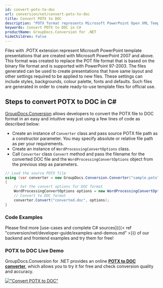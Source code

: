 ```yaml
---
id: convert-potx-to-doc
url: conversion/net/convert-potx-to-doc
title: Convert POTX to DOC
description: "POTX format represents Microsoft PowerPoint Open XML Template with .potx extension. Learn how to convert POTX to DOC file programmatically in C# language using GroupDocs.Conversion for .NET library."
keywords: Convert POTX to DOC in C#
productName: GroupDocs.Conversion for .NET
hideChildren: False
---
```


Files with .POTX extension represent Microsoft PowerPoint template presentations that are created with Microsoft PowerPoint 2007 and above. This format was created to replace the POT file format that is based on the binary file format and is supported with PowerPoint 97-2003. The files generated can be used to create presentations that have same layout and other settings required to be applied to new files. These settings can include styles, backgrounds, colour palette, fonts and defaults. Such files are generated in order to create ready-to-use template files for official use.

## Steps to convert POTX to DOC in C#

[GroupDocs.Conversion](https://products.groupdocs.com/conversion/net) allows developers to convert the POTX file to DOC format in an easy and intuitive way just using a few lines of code as described below:

* Create an instance of `Converter` class and pass source POTX file path as a constructor parameter. You may specify absolute or relative file path as per your requirements. 
* Create an instance of `WordProcessingConvertOptions` class.
* Call `Converter` class `Convert` method and pass the filename for the converted DOC file and the `WordProcessingConvertOptions` object from the previous step as parameters.

```csharp
// Load the source POTX file
using (var converter = new GroupDocs.Conversion.Converter("sample.potx"))
{
    // Set the convert options for DOC format
    WordProcessingConvertOptions options = new WordProcessingConvertOptions();
    // Convert to DOC format
    converter.Convert("converted.doc", options);
}
```

### Code Examples

Please find more [use-cases and complete C# sources]({{< ref "conversion/net/developer-guide/examples-and-demos.md" >}}) of our backend and frontend examples and try them for free!

### POTX to DOC Live Demo

GroupDocs.Conversion for .NET provides an online [**POTX to DOC converter**](https://products.groupdocs.app/conversion/potx-to-doc), which allows you to try it for free and check conversion quality and accuracy.

[!["Convert POTX to DOC"](conversion/net/images/convert-potx-to-doc.png)](https://products.groupdocs.app/conversion/potx-to-doc)